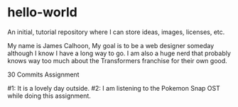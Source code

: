 # hello-world
An initial, tutorial repository where I can store ideas, images, licenses, etc. 

My name is James Calhoon, My goal is to be a web designer someday although I know I have a long way to go.
I am also a huge nerd that probably knows way too much about the Transformers franchise for their own good. 

30 Commits Assignment

#1: It is a lovely day outside.
#2: I am listening to the Pokemon Snap OST while doing this assignment.
